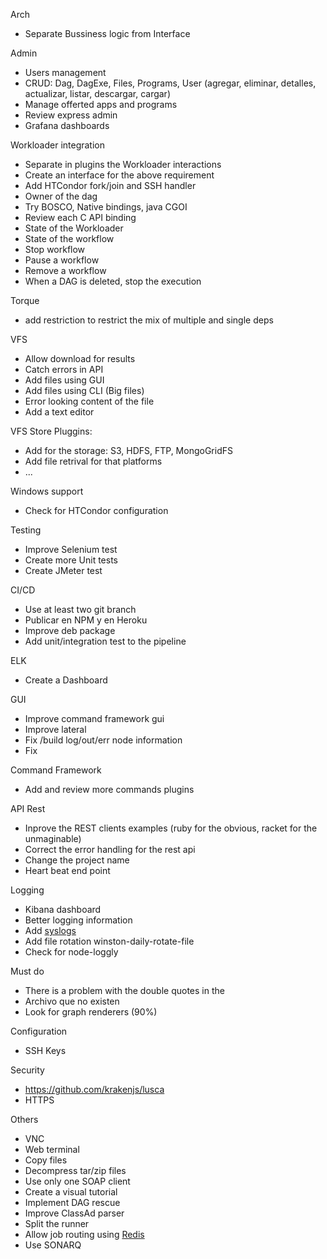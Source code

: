 Arch
 - Separate Bussiness logic from Interface
 
Admin
 - Users management
 - CRUD: Dag, DagExe, Files, Programs, User (agregar, eliminar, detalles, actualizar, listar, descargar, cargar)
 - Manage offerted apps and programs
 - Review express admin 
 - Grafana dashboards

Workloader integration
 - Separate in plugins the Workloader interactions
 - Create an interface for the above requirement
 - Add HTCondor fork/join and SSH handler 
 - Owner of the dag
 - Try BOSCO, Native bindings, java CGOI
 - Review each C API binding
 - State of the Workloader
 - State of the workflow
 - Stop workflow
 - Pause a workflow
 - Remove a workflow
 - When a DAG is deleted, stop the execution

Torque
 - add restriction to restrict the mix of multiple and single deps

VFS
 - Allow download for results
 - Catch errors in API
 - Add files using GUI
 - Add files using CLI (Big files)
 - Error looking content of the file
 - Add a text editor

VFS Store Pluggins: 
 - Add  for the storage: S3, HDFS, FTP, MongoGridFS
 - Add file retrival for that platforms
 - ...
 
Windows support
 - Check for HTCondor configuration

Testing
 - Improve Selenium test
 - Create more Unit tests
 - Create JMeter test
 
CI/CD
 - Use at least two git branch
 - Publicar en NPM y en Heroku
 - Improve deb package
 - Add unit/integration test to the pipeline

ELK
 - Create a Dashboard

GUI
 - Improve command framework gui
 - Improve lateral 
 - Fix /build log/out/err node information
 - Fix 

Command Framework
 - Add and review more commands plugins

API Rest
 - Inprove the REST clients examples (ruby for the obvious, racket for the unmaginable)
 - Correct the error handling for the rest api
 - Change the project name
 - Heart beat end point

Logging
 - Kibana dashboard
 - Better logging information
 - Add [syslogs](https://github.com/winstonjs/winston-syslog)
 - Add file rotation winston-daily-rotate-file
 - Check for node-loggly

Must do
 - There is a problem with the double quotes in the 
 - Archivo que no existen
 - Look for graph renderers (90%)

Configuration
 - SSH Keys

Security
 - https://github.com/krakenjs/lusca
 - HTTPS

Others
 - VNC
 - Web terminal 
 - Copy files
 - Decompress tar/zip files
 - Use only one SOAP client
 - Create a visual tutorial
 - Implement DAG rescue
 - Improve ClassAd parser
 - Split the runner 
 - Allow job routing using [Redis](https://gist.github.com/pietern/348262)
 - Use SONARQ
